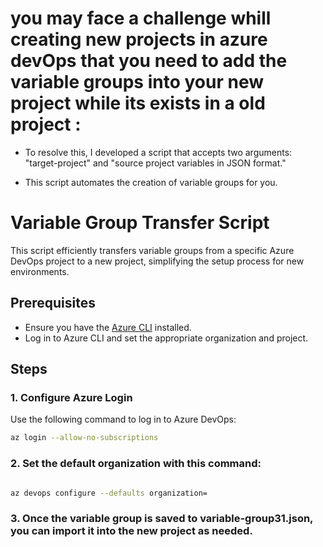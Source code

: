 # you may face a challenge whill creating new projects in azure devOps that you need to add the variable groups into your new project while its exists in a old project : 

- To resolve this, I developed a script that accepts two arguments: "target-project" and "source project variables in JSON format."

- This script automates the creation of variable groups for you.

# Variable Group Transfer Script

This script efficiently transfers variable groups from a specific Azure DevOps project to a new project, simplifying the setup process for new environments.

## Prerequisites

- Ensure you have the [Azure CLI](https://docs.microsoft.com/en-us/cli/azure/install-azure-cli) installed.
- Log in to Azure CLI and set the appropriate organization and project.

## Steps

### 1. Configure Azure Login

Use the following command to log in to Azure DevOps:

```bash
az login --allow-no-subscriptions

```
### 2. Set the default organization with this command:

```bash

az devops configure --defaults organization=


```
### 3. Once the variable group is saved to variable-group31.json, you can import it into the new project as needed.